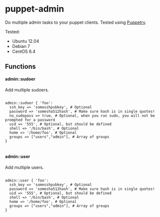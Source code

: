 puppet-admin
============

Do multiple admin tasks to your puppet clients. Tested using [Puppetry](https://github.com/drogerschariot/Puppetry). 


Tested:
* Ubuntu 12.04
* Debian 7
* CentOS 6.4

Functions
---------

#### admin::sudoer ####

Add multiple sudoers.

<pre>
<code>
admin::sudoer { 'foo':
  ssh_key => 'somesshpubkey', # Optional 
  password => 'somesha512hash', # Make sure hash is in single quotes!
  no_sudopass => true, # Optional, when you run sudo, you will not be prompted for a password
  uid => '555', # Optional, but should be defined
  shell => '/bin/bash', # Optional
  home => '/home/foo', # Optional
  groups => ["users","admin"], # Array of groups
}
</code>
</pre>

#### admin::user ####

Add multiple users.

<pre>
<code>
admin::user { 'foo':
  ssh_key => 'somesshpubkey', # Optional 
  password => 'somesha512hash', # Make sure hash is in single quotes!
  uid => '555', # Optional, but should be defined
  shell => '/bin/bash', # Optional
  home => '/home/foo', # Optional
  groups => ["users","admin"], # Array of groups
}
</code>
</pre>


